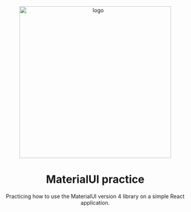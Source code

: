 <div align="center">
    <img src="https://www.section.io/engineering-education/how-to-implement-material-ui-in-react/hero.png" alt="logo" width="400"/>

<h1 align="center">MaterialUI practice </h1>
             

Practicing how to use the MaterialUI version 4 library on a simple React application.</div>            
